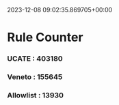 2023-12-08 09:02:35.869705+00:00
# Rule Counter 
 ### UCATE : 403180

 ### Veneto : 155645

 ### Allowlist : 13930